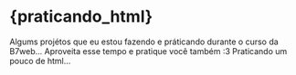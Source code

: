 # {praticando_html}

Algums projétos que eu estou fazendo e práticando durante o curso da B7web...
Aproveita esse tempo e pratique você também :3
Praticando um pouco de html...

